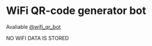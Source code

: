 # WiFi QR-code generator bot

Avaliable [@wifi_qr_bot](https://t.me/wifi_qr_bot)

NO WIFI DATA IS STORED